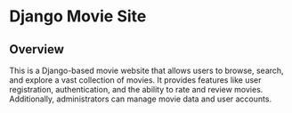 # Django Movie Site
## Overview
This is a Django-based movie website that allows users to browse, search, and explore a vast collection of movies. It provides features like user registration, authentication, and the ability to rate and review movies. Additionally, administrators can manage movie data and user accounts.